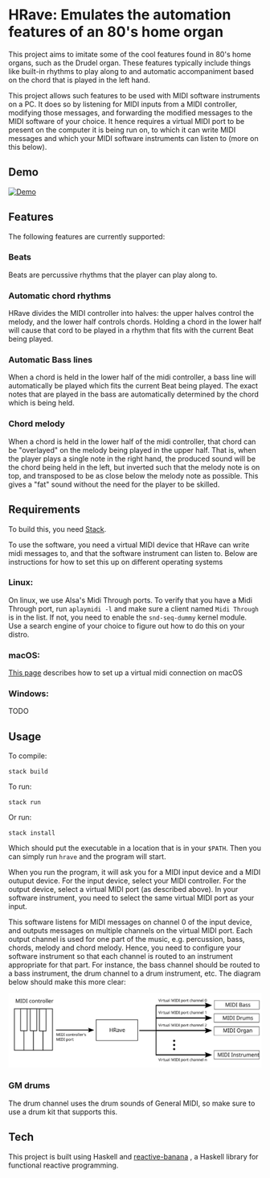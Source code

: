 # HRave: Emulates the automation features of an 80's home organ

This project aims to imitate some of the cool features found in 80's home
organs, such as the Drudel organ. These features typically include things like
built-in rhythms to play along to and automatic accompaniment based on the chord
that is played in the left hand.

This project allows such features to be used with MIDI software instruments on
a PC. It does so by listening for MIDI inputs from a MIDI controller, modifying
those messages, and forwarding the modified messages to the MIDI software of
your choice. It hence requires a virtual MIDI port to be present on the computer
it is being run on, to which it can write MIDI messages and which your MIDI
software instruments can listen to (more on this below).

## Demo

[![Demo](https://heurlin.xyz/files/hrave-preview/american.gif)](https://heurlin.xyz/files/hrave-preview/american.mp4)

## Features

The following features are currently supported:

### Beats

Beats are percussive rhythms that the player can play along to.

### Automatic chord rhythms

HRave divides the MIDI controller into halves: the upper halves control the
melody, and the lower half controls chords. Holding a chord in the lower half
will cause that cord to be played in a rhythm that fits with the current Beat
being played.

### Automatic Bass lines

When a chord is held in the lower half of the midi controller, a bass line will
automatically be played which fits the current Beat being played. The exact
notes that are played in the bass are automatically determined by the chord
which is being held.

### Chord melody

When a chord is held in the lower half of the midi controller, that chord can be
"overlayed" on the melody being played in the upper half. That is, when the
player plays a single note in the right hand, the produced sound will be the
chord being held in the left, but inverted such that the melody note is on top,
and transposed to be as close below the melody note as possible. This gives a
"fat" sound without the need for the player to be skilled.

## Requirements

To build this, you need
[Stack](https://docs.haskellstack.org/en/stable/README/).

To use the software, you need a virtual MIDI device that HRave can write midi
messages to, and that the software instrument can listen to. Below are
instructions for how to set this up on different operating systems

### Linux:

On linux, we use Alsa's Midi Through ports. To verify that you have a Midi
Through port, run `aplaymidi -l` and make sure a client named `Midi Through` is
in the list. If not, you need to enable the `snd-seq-dummy` kernel module. Use a
search engine of your choice to figure out how to do this on your distro.

### macOS:

[This page](https://feelyoursound.com/setup-midi-os-x/) describes how to set up
a virtual midi connection on macOS

### Windows:

TODO

## Usage

To compile:

```
stack build
```

To run:
```
stack run
```

Or run:

```
stack install
```

Which should put the executable in a location that is in your `$PATH`. Then you
can simply run `hrave` and the program will start.

When you run the program, it will ask you for a MIDI input device and a MIDI
outuput device. For the input device, select your MIDI controller. For the
output device, select a virtual MIDI port (as described above). In your software
instrument, you need to select the same virtual MIDI port as your input.

This software listens for MIDI messages on channel 0 of the input device, and
outputs messages on multiple channels on the virtual MIDI port. Each output
channel is used for one part of the music, e.g. percussion, bass, chords, melody
and chord melody. Hence, you need to configure your software instrument so that
each channel is routed to an instrument appropriate for that part. For instance,
the bass channel should be routed to a bass instrument, the drum channel to a
drum instrument, etc. The diagram below should make this more clear:

![Connection diagram](connection_diagram.svg)

### GM drums

The drum channel uses the drum sounds of General MIDI, so make sure to use a
drum kit that supports this.

## Tech

This project is built using Haskell and [reactive-banana](https://hackage.haskell.org/package/reactive-banana)
, a Haskell library for functional reactive programming.
